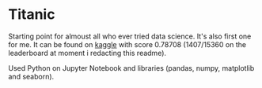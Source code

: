# Titanic
Starting point for almoust all who ever tried data science. It's also first one for me. 
It can be found on [kaggle](https://www.kaggle.com/code/maximravichev/titanic-notebook) with score 0.78708 (1407/15360 on the leaderboard at moment i redacting this readme).

Used Python on Jupyter Notebook and libraries (pandas, numpy, matplotlib and seaborn).
